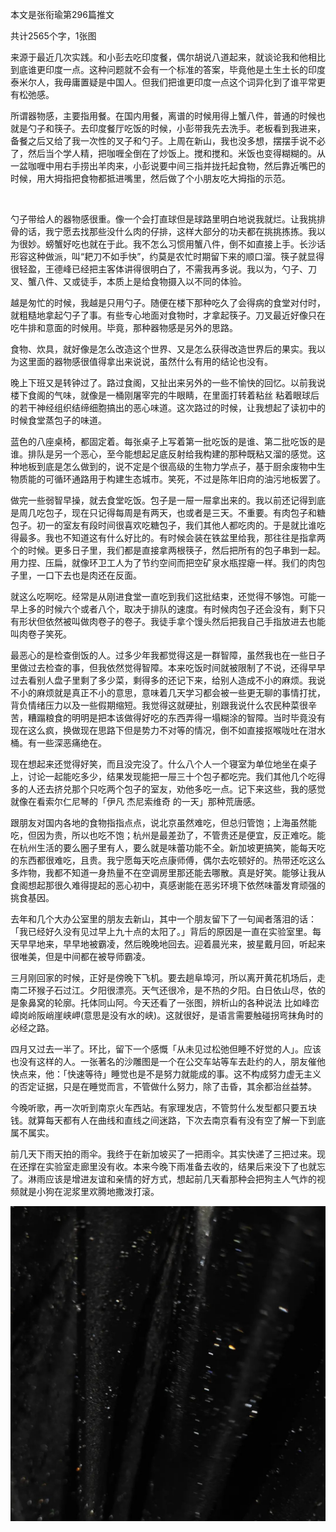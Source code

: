 本文是张衔瑜第296篇推文

共计2565个字，1张图

来源于最近几次实践。和小彭去吃印度餐，偶尔胡说八道起来，就谈论我和他相比到底谁更印度一点。这种问题就不会有一个标准的答案，毕竟他是土生土长的印度泰米尔人，我毋庸置疑是中国人。但我们把谁更印度一点这个词异化到了谁平常更有松弛感。

所谓器物感，主要指用餐。在国内用餐，离谱的时候用得上蟹八件，普通的时候也就是勺子和筷子。去印度餐厅吃饭的时候，小彭带我先去洗手。老板看到我进来，备餐之后又给了我一次性的叉子和勺子。上周在新山，我也没多想，摆摆手说不必了，然后当个学人精，把咖喱全倒在了炒饭上。搅和搅和。米饭也变得糊糊的。从一盆咖喱中用右手捞出羊肉来，小彭说要中间三指并拢托起食物，然后靠近嘴巴的时候，用大拇指把食物都抵进嘴里，然后做了个小朋友吃大拇指的示范。

​

勺子带给人的器物感很重。像一个会打直球但是球路里明白地说我就烂。让我挑排骨的话，我宁愿去找那些没什么肉的仔排，这样大部分的功夫都在挑挑拣拣。我以为很妙。螃蟹好吃也就在于此。我不怎么习惯用蟹八件，倒不如直接上手。长沙话形容这种做派，叫“耙刀不如手快”，约莫是农忙时期留下来的顺口溜。筷子就显得很轻盈，王德峰已经把主客体讲得很明白了，不需我再多说。我以为，勺子、刀叉、蟹八件、又或徒手，本质上是给食物摄入以不同的体验。

越是匆忙的时候，我越是只用勺子。随便在楼下那种吃久了会得病的食堂对付时，就粗糙地拿起勺子了事。有些专心地面对食物时，才拿起筷子。刀叉最近好像只在吃牛排和意面的时候用。毕竟，那种器物感是另外的思路。

食物、炊具，就好像是怎么改造这个世界、又是怎么获得改造世界后的果实。我以为这里面的器物感很值得拿出来说说，虽然什么有用的结论也没有。

晚上下班又是转钟过了。路过食阁，又扯出来另外的一些不愉快的回忆。以前我说楼下食阁的气味，就像是一桶刚屠宰完的牛眼睛，在里面打转着粘丝 粘着眼球后的若干神经组织结缔细胞搞出的恶心味道。这次路过的时候，让我想起了读初中的时候食堂蒸包子的味道。

蓝色的八座桌椅，都固定着。每张桌子上写着第一批吃饭的是谁、第二批吃饭的是谁。排队是另一个恶心，至今能想起足底反射给我构建的那种既粘又溜的感觉。这种地板到底是怎么做到的，说不定是个很高级的生物力学点子，基于厨余废物中生物质能的可循环通路用于构建生态城市。笑死，不过是陈年旧疴的油污地板罢了。

做完一些弱智早操，就去食堂吃饭。包子是一屉一屉拿出来的。我以前还记得到底是周几吃包子，现在只记得每周是有两天，也或者是三天。不重要。有肉包子和糖包子。初一的室友有段时间很喜欢吃糖包子，我们其他人都吃肉的。于是就比谁吃得最多。我也不知道这有什么好比的。有时候会装在铁盆里给我，那往往是指拿两个的时候。更多日子里，我们都是直接拿两根筷子，然后把所有的包子串到一起。用力捏、压扁，就像环卫工人为了节约空间而把空矿泉水瓶捏瘪一样。我们的肉包子里，一口下去也是肉还在反面。

就这么吃啊吃。经常是从刚进食堂一直吃到我们这批结束，还觉得不够饱。可能一早上多的时候六个或者八个，取决于排队的速度。有时候肉包子还会没有，剩下只有形状但依然被叫做肉卷子的卷子。我徒手拿个馒头然后把我自己手指放进去也能叫肉卷子笑死。

最恶心的是检查倒饭的人。过多少年我都觉得这是一群智障，虽然我也在一些日子里做过去检查的事，但我依然觉得智障。本来吃饭时间就被限制了不说，还得早早过去看别人盘子里剩了多少菜，剩得多的还记下来，给别人造成不小的麻烦。我说不小的麻烦就是真正不小的意思，意味着几天学习都会被一些更无聊的事情打扰，背负情绪压力以及一些假期缩短。我觉得这就硬扯，别跟我说什么农民种菜很辛苦，糟蹋粮食的明明是把本该做得好吃的东西弄得一塌糊涂的智障。当时毕竟没有现在这么疯，换做现在思路下但是势力不对等的情况，倒不如直接抠喉咙吐在泔水桶。有一些深恶痛绝在。

现在想起来还觉得好笑，而且没完没了。什么八个人一个寝室为单位地坐在桌子上，讨论一起能吃多少，结果发现能把一屉三十个包子都吃完。我们其他几个吃得多的人还去挤兑那个只吃两个包子的室友，劝他多吃一点。记下来这些，我的感觉就像在看索尔仁尼琴的「伊凡 杰尼索维奇 的一天」那种荒唐感。

跟朋友对国内各地的食物指指点点，说北京虽然难吃，但总归管饱；上海虽然能吃，但因为贵，所以也吃不饱；杭州是最差劲了，不管贵还是便宜，反正难吃。能在杭州生活的要么圈子里有人，要么就是味蕾功能不全。新加坡更搞笑，能每天吃的东西都很难吃，且贵。我宁愿每天吃点康师傅，偶尔去吃顿好的。热带还吃这么多炸物，我都不知道一身热量不在空调房里那还能去哪散。真是好笑。能够让我从食阁想起那很久难得提起的恶心初中，真感谢能在恶劣环境下依然味蕾发育顽强的挑食基因。

去年和几个大办公室里的朋友去新山，其中一个朋友留下了一句闻者落泪的话：「我已经好久没有见过早上九十点的太阳了。」背后的原因是一直在实验室里。每天早早地来，早早地被霸凌，然后晚晚地回去。迎着晨光来，披星戴月回，听起来很唯美，但是中间都在被导师霸凌。

三月刚回家的时候，正好是傍晚下飞机。要去趟阜埠河，所以离开黄花机场后，走南二环猴子石过江。夕阳很漂亮。天气还很冷，是不热的夕阳。白日依山尽，依的是象鼻窝的轮廓。托体同山阿。今天还看了一张图，辨析山的各种说法 比如峰峦嶂岗岭阪峭崖峡岬(意思是没有水的峡)。这就很好，是语言需要触碰拐弯抹角时的必经之路。

四月又过去一半了。环比，留下一个感慨「从未见过松弛但睡不好觉的人」。应该也没有这样的人。一张著名的沙雕图是一个在公交车站等车去赴约的人，朋友催他快点来，他：「快速等待」睡觉也是不是努力就能成的事。这不构成努力虚无主义的否定证据，只是在睡觉而言，不管做什么努力，除了击昏，其余都治丝益棼。

今晚听歌，再一次听到南京火车西站。有家理发店，不管剪什么发型都只要五块钱。就算每天都有人在曲线和直线之间迷路，下次去南京看有没有空了解一下到底属不属实。

前几天下雨天拍的雨伞。我终于在新加坡买了一把雨伞。其实快递了三把过来。现在还撑在实验室走廊里没有收。本来今晚下雨准备去收的，结果后来没下了也就忘了。淋雨应该是增进友谊和亲情的好方式，想起前几天看那种会把狗主人气炸的视频就是小狗在泥浆里欢腾地撒泼打滚。

![](./images/img_001.jpeg)
